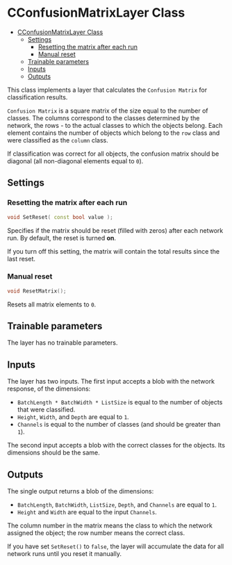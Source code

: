 # CConfusionMatrixLayer Class

<!-- TOC -->

- [CConfusionMatrixLayer Class](#cconfusionmatrixlayer-class)
    - [Settings](#settings)
        - [Resetting the matrix after each run](#resetting-the-matrix-after-each-run)
        - [Manual reset](#manual-reset)
    - [Trainable parameters](#trainable-parameters)
    - [Inputs](#inputs)
    - [Outputs](#outputs)

<!-- /TOC -->

This class implements a layer that calculates the `Confusion Matrix` for classification results.

`Confusion Matrix` is a square matrix of the size equal to the number of classes. The columns correspond to the classes determined by the network, the rows - to the actual classes to which the objects belong. Each element contains the number of objects which belong to the `row` class and were classified as the `column` class.

If classification was correct for all objects, the confusion matrix should be diagonal (all non-diagonal elements equal to `0`).

## Settings

### Resetting the matrix after each run

```c++
void SetReset( const bool value );
```

Specifies if the matrix should be reset (filled with zeros) after each network run. By default, the reset is turned **on**.

If you turn off this setting, the matrix will contain the total results since the last reset.

### Manual reset

```c++
void ResetMatrix();
```

Resets all matrix elements to `0`.

## Trainable parameters

The layer has no trainable parameters.

## Inputs

The layer has two inputs. The first input accepts a blob with the network response, of the dimensions:

- `BatchLength * BatchWidth * ListSize` is equal to the number of objects that were classified.
- `Height`, `Width`, and `Depth` are equal to `1`.
- `Channels` is equal to the number of classes (and should be greater than `1`).

The second input accepts a blob with the correct classes for the objects. Its dimensions should be the same.

## Outputs

The single output returns a blob of the dimensions:

- `BatchLength`, `BatchWidth`, `ListSize`, `Depth`, and `Channels` are equal to `1`.
- `Height` and `Width` are equal to the input `Channels`.

The column number in the matrix means the class to which the network assigned the object; the row number means the correct class.

If you have set `SetReset()` to `false`, the layer will accumulate the data for all network runs until you reset it manually.
